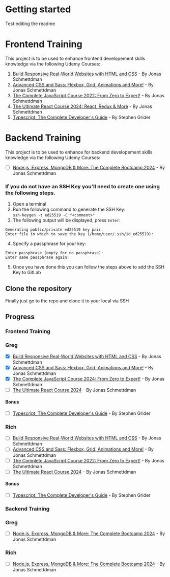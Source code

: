 # Getting started

Test editing the readme

# Frontend Training

This project is to be used to enhance frontend developement skills knowledge via the following Udemy Courses:

1. [Build Responsive Real-World Websites with HTML and CSS](https://www.udemy.com/course/design-and-develop-a-killer-website-with-html5-and-css3/) - By Jonas Schmettdman
2. [Advanced CSS and Sass: Flexbox, Grid, Animations and More!](https://www.udemy.com/course/advanced-css-and-sass/) - By Jonas Schmettdman
3. [The Complete JavaScript Course 2022: From Zero to Expert!](https://www.udemy.com/course/the-complete-javascript-course/) - By Jonas Schmettdman
4. [The Ultimate React Course 2024: React, Redux & More](https://www.udemy.com/course/the-ultimate-react-course/) - By Jonas Schmettdman
5. [Typescript: The Complete Developer's Guide](https://www.udemy.com/course/typescript-the-complete-developers-guide/) - By Stephen Grider

# Backend Training

This project is to be used to enhance for backend developement skills knowledge via the following Udemy Courses:

- [ ] [Node.js, Express, MongoDB & More: The Complete Bootcamp 2024](https://www.udemy.com/course/nodejs-express-mongodb-bootcamp/) - By Jonas Schmettdman

[//]: # "1. [C# Basics for Beginners: Learn C# Fundamentals by Coding](https://www.udemy.com/course/csharp-tutorial-for-beginners/) - By Mosh Hamedani"
[//]: # "2. [An in-depth, step-by-step guide to classes, interfaces and object-oriented programming (OOP) with C#](https://www.udemy.com/course/csharp-intermediate-classes-interfaces-and-oop/) - By Mosh Hamedani"
[//]: # "3. [C# Advanced Topics: Prepare for Technical Interviews](https://www.udemy.com/course/csharp-advanced/) - By Mosh Hamedani"
[//]: # "4. [Design Patterns in C# and .NET](https://www.udemy.com/course/design-patterns-csharp-dotnet/) - By Dmitri Nesteruk"
[//]: # "5. *Bonus* -  [Complete Guide to ASP.NET Core Identity](https://www.udemy.com/course/complete-guide-to-aspnet-core-identity/) - By Frank Liu"
[//]: # "# Fullstack Final project"
[//]: #
[//]: # "This project is to be used to blend the knowledge learned from the frontend and backend projects to build a fullstack application from this Udemy course:"
[//]: #
[//]: # "[Complete guide to building an app with .Net Core and React](https://www.udemy.com/course/complete-guide-to-building-an-app-with-net-core-and-react/) - By Neil Cummins"
[//]: # "## Add your SSH Key to GitLab"
[//]: # "1. In GitLab on the top bar, in the top right corner, select your avatar."
[//]: # "2. Select Preferences."
[//]: # "3. On the left sidebar, select SSH Keys."
[//]: # "4. In the Key box, paste the contents of your public key. If you manually copied the key, make sure you copy the entire key, which starts with ssh-rsa, ssh-dss, ecdsa-sha2-nistp256, ecdsa-sha2-nistp384, ecdsa-sha2-nistp521, ssh-ed25519, sk-ecdsa-sha2-nistp256@openssh.com, or sk-ssh-ed25519@openssh.com, and may end with a comment."
[//]: # "5. In the Title box, type a description, like Work Laptop or Home Workstation."

### If you do not have an SSH Key you'll need to create one using the following steps.

1. Open a terminal
2. Run the following command to generate the SSH Key:<br>`ssh-keygen -t ed25519 -C "<comment>"`
3. The following output will be displayed, press `Enter`:<br>

```
Generating public/private ed25519 key pair.
Enter file in which to save the key (/home/user/.ssh/id_ed25519):
```

4. Specify a passphrase for your key:<br>

```
Enter passphrase (empty for no passphrase):
Enter same passphrase again:
```

5. Once you have done this you can follow the steps above to add the SSH Key to GitLab

## Clone the repository

Finally just go to the repo and clone it to your local via SSH

## Progress

### Frontend Training

### Greg

- [x] [Build Responsive Real-World Websites with HTML and CSS](https://www.udemy.com/course/design-and-develop-a-killer-website-with-html5-and-css3/) - By Jonas Schmettdman
- [x] [Advanced CSS and Sass: Flexbox, Grid, Animations and More!](https://www.udemy.com/course/advanced-css-and-sass/) - By Jonas Schmettdman
- [x] [The Complete JavaScript Course 2024: From Zero to Expert!](https://www.udemy.com/course/the-complete-javascript-course/) - By Jonas Schmettdman
- [ ] [The Ultimate React Course 2024](https://www.udemy.com/course/the-ultimate-react-course/) - By Jonas Schmettdman

#### Bonus

- [ ] [Typescript: The Complete Developer's Guide](https://www.udemy.com/course/typescript-the-complete-developers-guide/) - By Stephen Grider

### Rich

- [ ] [Build Responsive Real-World Websites with HTML and CSS](https://www.udemy.com/course/design-and-develop-a-killer-website-with-html5-and-css3/) - By Jonas Schmettdman
- [ ] [Advanced CSS and Sass: Flexbox, Grid, Animations and More!](https://www.udemy.com/course/advanced-css-and-sass/) - By Jonas Schmettdman
- [ ] [The Complete JavaScript Course 2022: From Zero to Expert!](https://www.udemy.com/course/the-complete-javascript-course/) - By Jonas Schmettdman
- [ ] [The Ultimate React Course 2024](https://www.udemy.com/course/the-ultimate-react-course/) - By Jonas Schmettdman

#### Bonus

- [ ] [Typescript: The Complete Developer's Guide](https://www.udemy.com/course/typescript-the-complete-developers-guide/) - By Stephen Grider

### Backend Training

### Greg

- [ ] [Node.js, Express, MongoDB & More: The Complete Bootcamp 2024](https://www.udemy.com/course/nodejs-express-mongodb-bootcamp/) - By Jonas Schmettdman

[//]: # "- [ ] [C# Basics for Beginners: Learn C# Fundamentals by Coding](https://www.udemy.com/course/csharp-tutorial-for-beginners/) - By Mosh Hamedani"
[//]: # "- [ ] [An in-depth, step-by-step guide to classes, interfaces and object-oriented programming (OOP) with C#](https://www.udemy.com/course/csharp-intermediate-classes-interfaces-and-oop/) - By Mosh Hamedani"
[//]: # "- [ ] [C# Advanced Topics: Prepare for Technical Interviews](https://www.udemy.com/course/csharp-advanced/) - By Mosh Hamedani"
[//]: # "- [ ] [Design Patterns in C# and .NET](https://www.udemy.com/course/design-patterns-csharp-dotnet/) - By Dmitri Nesteruk"
[//]: # "#### Bonus"
[//]: # "- [ ] [Complete Guide to ASP.NET Core Identity](https://www.udemy.com/course/complete-guide-to-aspnet-core-identity/) - By Frank Liu"

### Rich

- [ ] [Node.js, Express, MongoDB & More: The Complete Bootcamp 2024](https://www.udemy.com/course/nodejs-express-mongodb-bootcamp/) - By Jonas Schmettdman

[//]: # "- [ ] [C# Basics for Beginners: Learn C# Fundamentals by Coding](https://www.udemy.com/course/csharp-tutorial-for-beginners/) - By Mosh Hamedani"
[//]: # "- [ ] [An in-depth, step-by-step guide to classes, interfaces and object-oriented programming (OOP) with C#](https://www.udemy.com/course/csharp-intermediate-classes-interfaces-and-oop/) - By Mosh Hamedani"
[//]: # "- [ ] [C# Advanced Topics: Prepare for Technical Interviews](https://www.udemy.com/course/csharp-advanced/) - By Mosh Hamedani"
[//]: # "- [ ] [Design Patterns in C# and .NET](https://www.udemy.com/course/design-patterns-csharp-dotnet/) - By Dmitri Nesteruk"
[//]: # "#### Bonus"
[//]: # "- [ ] [Complete Guide to ASP.NET Core Identity](https://www.udemy.com/course/complete-guide-to-aspnet-core-identity/) - By Frank Liu"
[//]: # "### Fullstack Training"
[//]: # "### Greg"
[//]: # "- [ ] [Complete guide to building an app with .Net Core and React](https://www.udemy.com/course/complete-guide-to-building-an-app-with-net-core-and-react/) - By Neil Cummins"
[//]: #
[//]: # "### Rich"
[//]: # "- [ ] [Complete guide to building an app with .Net Core and React](https://www.udemy.com/course/complete-guide-to-building-an-app-with-net-core-and-react/) - By Neil Cummins"

